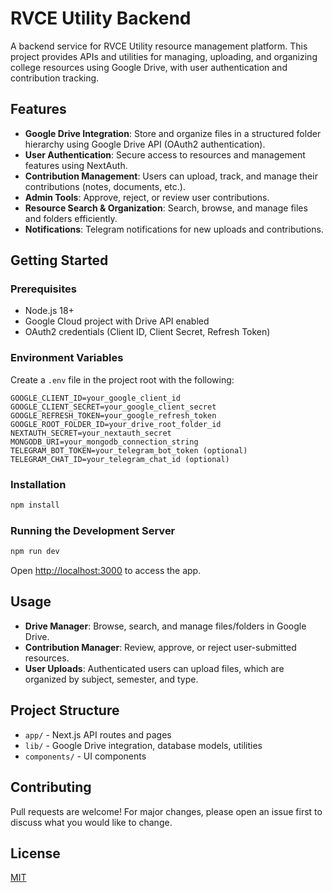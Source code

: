 # RVCE Utility Backend

A backend service for RVCE Utility resource management platform. This project provides APIs and utilities for managing, uploading, and organizing college resources using Google Drive, with user authentication and contribution tracking.

## Features

- **Google Drive Integration**: Store and organize files in a structured folder hierarchy using Google Drive API (OAuth2 authentication).
- **User Authentication**: Secure access to resources and management features using NextAuth.
- **Contribution Management**: Users can upload, track, and manage their contributions (notes, documents, etc.).
- **Admin Tools**: Approve, reject, or review user contributions.
- **Resource Search & Organization**: Search, browse, and manage files and folders efficiently.
- **Notifications**: Telegram notifications for new uploads and contributions.

## Getting Started

### Prerequisites

- Node.js 18+
- Google Cloud project with Drive API enabled
- OAuth2 credentials (Client ID, Client Secret, Refresh Token)

### Environment Variables

Create a `.env` file in the project root with the following:

```
GOOGLE_CLIENT_ID=your_google_client_id
GOOGLE_CLIENT_SECRET=your_google_client_secret
GOOGLE_REFRESH_TOKEN=your_google_refresh_token
GOOGLE_ROOT_FOLDER_ID=your_drive_root_folder_id
NEXTAUTH_SECRET=your_nextauth_secret
MONGODB_URI=your_mongodb_connection_string
TELEGRAM_BOT_TOKEN=your_telegram_bot_token (optional)
TELEGRAM_CHAT_ID=your_telegram_chat_id (optional)
```

### Installation

```bash
npm install
```

### Running the Development Server

```bash
npm run dev
```

Open [http://localhost:3000](http://localhost:3000) to access the app.

## Usage

- **Drive Manager**: Browse, search, and manage files/folders in Google Drive.
- **Contribution Manager**: Review, approve, or reject user-submitted resources.
- **User Uploads**: Authenticated users can upload files, which are organized by subject, semester, and type.

## Project Structure

- `app/` - Next.js API routes and pages
- `lib/` - Google Drive integration, database models, utilities
- `components/` - UI components

## Contributing

Pull requests are welcome! For major changes, please open an issue first to discuss what you would like to change.

## License

[MIT](LICENSE)
